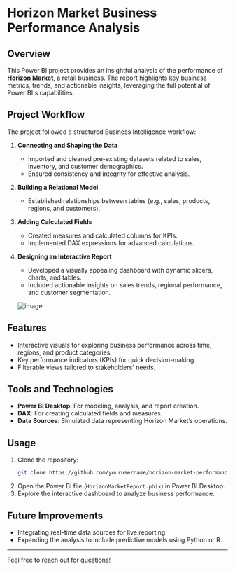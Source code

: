 # Horizon Market Business Performance Analysis

## Overview  
This Power BI project provides an insightful analysis of the performance of **Horizon Market**, a retail business. The report highlights key business metrics, trends, and actionable insights, leveraging the full potential of Power BI's capabilities.

## Project Workflow  
The project followed a structured Business Intelligence workflow:

1. **Connecting and Shaping the Data**  
   - Imported and cleaned pre-existing datasets related to sales, inventory, and customer demographics.  
   - Ensured consistency and integrity for effective analysis.

2. **Building a Relational Model**  
   - Established relationships between tables (e.g., sales, products, regions, and customers).  

3. **Adding Calculated Fields**  
   - Created measures and calculated columns for KPIs.  
   - Implemented DAX expressions for advanced calculations.

4. **Designing an Interactive Report**  
   - Developed a visually appealing dashboard with dynamic slicers, charts, and tables.  
   - Included actionable insights on sales trends, regional performance, and customer segmentation.
  
   ![image](https://github.com/user-attachments/assets/52e94126-417b-48aa-bb62-cc4d7f9dd4c6)


## Features  
- Interactive visuals for exploring business performance across time, regions, and product categories.  
- Key performance indicators (KPIs) for quick decision-making.  
- Filterable views tailored to stakeholders' needs.

## Tools and Technologies  
- **Power BI Desktop**: For modeling, analysis, and report creation.  
- **DAX**: For creating calculated fields and measures.  
- **Data Sources**: Simulated data representing Horizon Market’s operations.

## Usage  
1. Clone the repository:  
   ```bash
   git clone https://github.com/yourusername/horizon-market-performance.git
   ```
2. Open the Power BI file (`HorizonMarketReport.pbix`) in Power BI Desktop.  
3. Explore the interactive dashboard to analyze business performance.  

## Future Improvements  
- Integrating real-time data sources for live reporting.  
- Expanding the analysis to include predictive models using Python or R.  

---

Feel free to reach out for questions!
